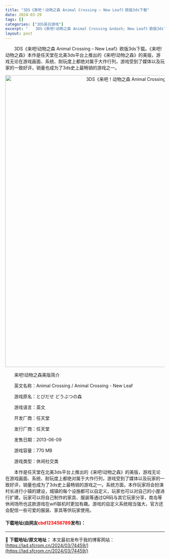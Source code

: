 ```yaml
---
title: "3DS《来吧！动物之森 Animal Crossing – New Leaf》欧版3ds下载"
date: 2024-03-29
tags: []
categories: ["3DS英日游戏"]
excerpt: "　　3DS《来吧!动物之森 Animal Crossing &ndash; New Leaf》欧版3ds下载。《来吧!动物之森》本作是任天堂在北美3ds平台上推出的《来吧!动物之森》的美版，游戏无论在游戏画面、系统、耐玩度上都绝对属于大作行列，游戏受到了媒体以及玩家的一致好评，销量也成为了3ds史上&hellip;"
layout: post
---
```


 <p>　　3DS《来吧!动物之森 Animal Crossing &ndash; New Leaf》欧版3ds下载。《来吧!动物之森》本作是任天堂在北美3ds平台上推出的《来吧!动物之森》的美版，游戏无论在游戏画面、系统、耐玩度上都绝对属于大作行列，游戏受到了媒体以及玩家的一致好评，销量也成为了3ds史上最畅销的游戏之一。</p> <p align="center"><img align="" border="0" src="https://lad.sfcrom.cn/wp-content/uploads/2024/03/20240329_660624b7122aa.jpg" width="919" alt="3DS《来吧！动物之森 Animal Crossing – New Leaf》欧版3ds下载" /></p> <p>　　来吧!动物之森美版简介</p> <p>　　英文名称：Animal Crossing / Animal Crossing - New Leaf</p> <p>　　游戏原名：とびだせ どうぶつの森</p> <p>　　游戏语言：英文</p> <p>　　开发厂商：任天堂</p> <p>　　发行厂商：任天堂</p> <p>　　发售日期：2013-06-09</p> <p>　　游戏容量：770 MB</p> <p>　　游戏类型：休闲社交类</p> <p>　　本作是任天堂在北美3ds平台上推出的《来吧!动物之森》的美版，游戏无论在游戏画面、系统、耐玩度上都绝对属于大作行列，游戏受到了媒体以及玩家的一致好评，销量也成为了3ds史上最畅销的游戏之一。系统方面，本作玩家将会扮演村长进行小镇的建设，城镇的每个设施都可以自定义，玩家也可以对自己的小屋进行扩建。玩家可以将自己制作的家具、服装等通过QR码与其它玩家分享，南岛等休闲场所也这款游戏在wifi联机时更加有趣。游戏的自定义系统相当强大，官方还会配信一些可爱的服装、家具等供玩家使用。</p> <p><h4>下载地址(由网友<font color="red">cbd123456789</font>发布)：</h4></p> 

---
📖 **下载地址/原文地址：** 本文最初发布于我的博客网站：[https://lad.sfcrom.cn/2024/03/74459/](https://lad.sfcrom.cn/2024/03/74459/)
